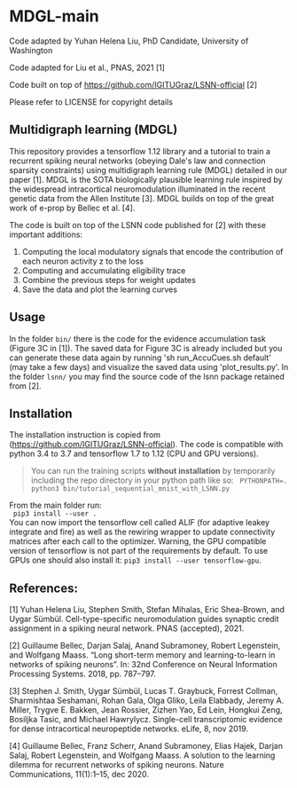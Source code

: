 # MDGL-main

Code adapted by Yuhan Helena Liu, PhD Candidate, University of Washington

Code adapted for Liu et al., PNAS, 2021 [1]

Code built on top of https://github.com/IGITUGraz/LSNN-official [2]

Please refer to LICENSE for copyright details

## Multidigraph learning (MDGL)

This repository provides a tensorflow 1.12 library and a tutorial to train a recurrent spiking neural networks (obeying Dale's law and connection sparsity constraints) using multidigraph learning rule (MDGL) detailed in our paper [1]. MDGL is the SOTA biologically plausible learning rule inspired by the widespread intracortical neuromodulation illuminated in the recent genetic data from the Allen Institute [3]. MDGL builds on top of the great work of e-prop by Bellec et al. [4]. 

The code is built on top of the LSNN code published for [2] with these important additions:

1. Computing the local modulatory signals that encode the contribution of each neuron activity z to the loss 
2. Computing and accumulating eligibility trace
3. Combine the previous steps for weight updates 
4. Save the data and plot the learning curves 

## Usage

In the folder `bin/` there is the code for the evidence accumulation task (Figure 3C in [1]). The saved data for Figure 3C is already included but you can generate these data again by running 'sh run_AccuCues.sh default' (may take a few days) and visualize the saved data using 'plot_results.py'. In the folder `lsnn/` you may find the source code of the lsnn package retained from [2]. 

## Installation

The installation instruction is copied from (https://github.com/IGITUGraz/LSNN-official). The code is compatible with python 3.4 to 3.7 and tensorflow 1.7 to 1.12 (CPU and GPU versions).

> You can run the training scripts **without installation** by temporarily including the repo directory
> in your python path like so: `` PYTHONPATH=. python3 bin/tutorial_sequential_mnist_with_LSNN.py`` 

From the main folder run:  
`` pip3 install --user .``  
You can now import the tensorflow cell called ALIF (for adaptive leakey integrate and fire) as well as the rewiring wrapper to update connectivity matrices after each call to the optimizer.
Warning, the GPU compatible version of tensorflow is not part of the requirements by default.
To use GPUs one should also install it:
 ``pip3 install --user tensorflow-gpu``.

## References:

[1] Yuhan Helena Liu, Stephen Smith, Stefan Mihalas, Eric Shea-Brown, and Uygar Sümbül. Cell-type-specific neuromodulation guides synaptic credit assignment in a spiking neural network. PNAS (accepted), 2021.

[2] Guillaume Bellec, Darjan Salaj, Anand Subramoney, Robert Legenstein, and Wolfgang Maass. “Long short-term memory and learning-to-learn in networks of spiking neurons”. In: 32nd Conference on Neural Information Processing Systems. 2018, pp. 787–797.

[3] Stephen J. Smith, Uygar Sümbül, Lucas T. Graybuck, Forrest Collman, Sharmishtaa Seshamani, Rohan Gala, Olga Gliko, Leila Elabbady, Jeremy A. Miller, Trygve E. Bakken, Jean Rossier, Zizhen Yao, Ed Lein, Hongkui Zeng, Bosiljka Tasic, and Michael Hawrylycz. Single-cell transcriptomic evidence for dense intracortical neuropeptide networks. eLife, 8, nov 2019.

[4] Guillaume Bellec, Franz Scherr, Anand Subramoney, Elias Hajek, Darjan Salaj, Robert Legenstein, and Wolfgang Maass. A solution to the learning dilemma for recurrent networks of spiking neurons. Nature Communications, 11(1):1–15, dec 2020.
